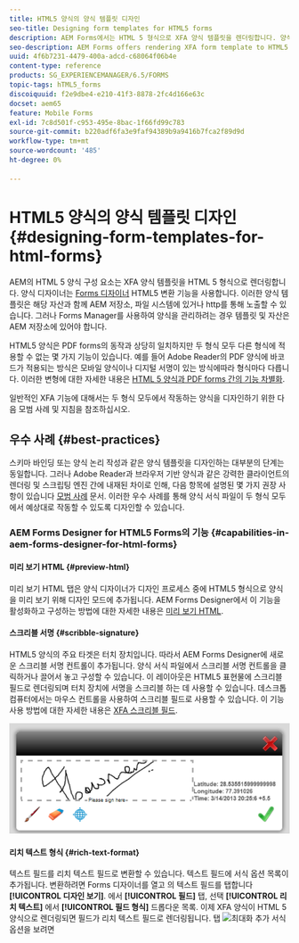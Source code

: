 ```yaml
---
title: HTML5 양식의 양식 템플릿 디자인
seo-title: Designing form templates for HTML5 forms
description: AEM Forms에서는 HTML 5 형식으로 XFA 양식 템플릿을 렌더링합니다. 양식 디자이너는 디자이너를 사용하여 양식 템플릿을 디자인하고 HTML5 변환 기능을 사용할 수 있습니다.
seo-description: AEM Forms offers rendering XFA form template to HTML5 format. Form designers can design form templates using Designer and use the HTML5 rendition capability.
uuid: 4f6b7231-4479-400a-adcd-c68064f06b4e
content-type: reference
products: SG_EXPERIENCEMANAGER/6.5/FORMS
topic-tags: hTML5_forms
discoiquuid: f2e9dbe4-e210-41f3-8878-2fc4d166e63c
docset: aem65
feature: Mobile Forms
exl-id: 7c8d501f-c953-495e-8bac-1f66fd99c783
source-git-commit: b220adf6fa3e9faf94389b9a9416b7fca2f89d9d
workflow-type: tm+mt
source-wordcount: '485'
ht-degree: 0%

---
```


# HTML5 양식의 양식 템플릿 디자인{#designing-form-templates-for-html-forms}

AEM의 HTML 5 양식 구성 요소는 XFA 양식 템플릿을 HTML 5 형식으로 렌더링합니다. 양식 디자이너는 [Forms 디자이너](https://www.adobe.com/go/learn_aemforms_designer_63) HTML5 변환 기능을 사용합니다. 이러한 양식 템플릿은 해당 자산과 함께 AEM 저장소, 파일 시스템에 있거나 http를 통해 노출할 수 있습니다. 그러나 Forms Manager를 사용하여 양식을 관리하려는 경우 템플릿 및 자산은 AEM 저장소에 있어야 합니다.

HTML5 양식은 PDF forms의 동작과 상당히 일치하지만 두 형식 모두 다른 형식에 적용할 수 없는 몇 가지 기능이 있습니다. 예를 들어 Adobe Reader의 PDF 양식에 바코드가 적용되는 방식은 모바일 양식이나 디지털 서명이 있는 방식에따라 형식마다 다릅니다. 이러한 변형에 대한 자세한 내용은 [HTML 5 양식과 PDF forms 간의 기능 차별화](../../forms/using/feature-differentiation-html5-forms-pdf-forms.md).

일반적인 XFA 기능에 대해서는 두 형식 모두에서 작동하는 양식을 디자인하기 위한 다음 모범 사례 및 지침을 참조하십시오.

## 우수 사례 {#best-practices}

스키마 바인딩 또는 양식 논리 작성과 같은 양식 템플릿을 디자인하는 대부분의 단계는 동일합니다. 그러나 Adobe Reader과 브라우저 기반 양식과 같은 강력한 클라이언트의 렌더링 및 스크립팅 엔진 간에 내재된 차이로 인해, 다음 항목에 설명된 몇 가지 권장 사항이 있습니다 [모범 사례](/help/forms/using/design-accessible-html5-forms.md) 문서. 이러한 우수 사례를 통해 양식 서식 파일이 두 형식 모두에서 예상대로 작동할 수 있도록 디자인할 수 있습니다.

### AEM Forms Designer for HTML5 Forms의 기능 {#capabilities-in-aem-forms-designer-for-html-forms}

#### 미리 보기 HTML {#preview-html}

미리 보기 HTML 탭은 양식 디자이너가 디자인 프로세스 중에 HTML5 형식으로 양식을 미리 보기 위해 디자인 모드에 추가됩니다. AEM Forms Designer에서 이 기능을 활성화하고 구성하는 방법에 대한 자세한 내용은 [미리 보기 HTML](../../forms/using/preview-xdp-forms-html.md).

#### 스크리블 서명 {#scribble-signature}

HTML5 양식의 주요 타겟은 터치 장치입니다. 따라서 AEM Forms Designer에 새로운 스크리블 서명 컨트롤이 추가됩니다. 양식 서식 파일에서 스크리블 서명 컨트롤을 클릭하거나 끌어서 놓고 구성할 수 있습니다. 이 레이아웃은 HTML5 표현물에 스크리블 필드로 렌더링되며 터치 장치에 서명을 스크리블 하는 데 사용할 수 있습니다. 데스크톱 컴퓨터에서는 마우스 컨트롤을 사용하여 스크리블 필드로 사용할 수 있습니다. 이 기능 사용 방법에 대한 자세한 내용은 [XFA 스크리블 필드](../../forms/using/scribble-signature.md).

![4](assets/4.png)

#### 리치 텍스트 형식 {#rich-text-format}

텍스트 필드를 리치 텍스트 필드로 변환할 수 있습니다. 텍스트 필드에 서식 옵션 목록이 추가됩니다. 변환하려면 Forms 디자이너를 열고 의 텍스트 필드를 탭합니다 **[!UICONTROL 디자인 보기]**. 에서 **[!UICONTROL 필드]** 탭, 선택 **[!UICONTROL 리치 텍스트]** 에서 **[!UICONTROL 필드 형식]** 드롭다운 목록. 이제 XFA 양식이 HTML 5 양식으로 렌더링되면 필드가 리치 텍스트 필드로 렌더링됩니다. 탭 ![최대화](assets/maximize_icon.svg) 추가 서식 옵션을 보려면
